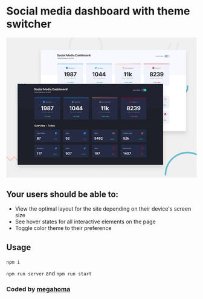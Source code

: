 # Social media dashboard with theme switcher

![Design preview for the Social media dashboard with theme switcher coding challenge](./design/desktop-preview.jpg)

## Your users should be able to:

- View the optimal layout for the site depending on their device's screen size
- See hover states for all interactive elements on the page
- Toggle color theme to their preference

## Usage

`npm i`

`npm run server` and `npm run start`

### Coded by [megahoma](https://github.com/megahoma)
